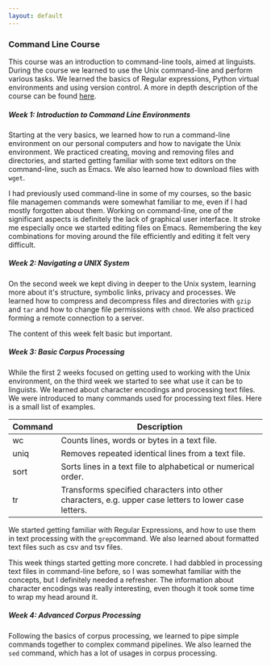 ```yaml
---
layout: default
---
```

### Command Line Course

This course was an introduction to command-line tools, aimed at linguists. During the course we learned to use the Unix command-line and perform various tasks. We learned the basics of Regular expressions, Python virtual environments and using version control. A more in depth description of the course can be found [here](https://courses.helsinki.fi/fi/KIK-LG219/129824412).

##### Week 1: Introduction to Command Line Environments

Starting at the very basics, we learned how to run a command-line environment on our personal computers and how to navigate the Unix environment. We practiced creating, moving and removing files and directories, and started getting familiar with some text editors on the command-line, such as Emacs. We also learned how to download files with `wget`.

I had previously used command-line in some of my courses, so the basic file managemen commands were somewhat familiar to me, even if I had mostly forgotten about them. Working on command-line, one of the significant aspects is definitely the lack of graphical user interface. It stroke me especially once we started editing files on Emacs. Remembering the key combinations for moving around the file efficiently and editing it felt very difficult.

##### Week 2: Navigating a UNIX System

On the second week we kept diving in deeper to the Unix system, learning more about it's structure, symbolic links, privacy and processes. We learned how to compress and decompress files and directories with `gzip` and `tar` and how to change file permissions with `chmod`. We also practiced forming a remote connection to a server.

The content of this week felt basic but important.

##### Week 3: Basic Corpus Processing

While the first 2 weeks focused on getting used to working with the Unix environment, on the third week we started to see what use it can be to linguists. We learned about character encodings and processing text files. We were introduced to many commands used for processing text files. Here is a small list of examples.

Command | Description
--- | ---
wc | Counts lines, words or bytes in a text file.
uniq | Removes repeated identical lines from a text file.
sort | Sorts lines in a text file to alphabetical or numerical order.
tr | Transforms specified characters into other characters, e.g. upper case letters to lower case letters.

We started getting familiar with Regular Expressions, and how to use them in text processing with the `grep`command. We also learned about formatted text files such as csv and tsv files.

This week things started getting more concrete. I had dabbled in processing text files in command-line before, so I was somewhat familiar with the concepts, but I definitely needed a refresher. The information about character encodings was really interesting, even though it took some time to wrap my head around it.

##### Week 4: Advanced Corpus Processing

Following the basics of corpus processing, we learned to pipe simple commands together to complex command pipelines. We also learned the `sed` command, which has a lot of usages in corpus processing.